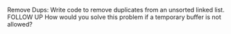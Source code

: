 Remove Dups: Write code to remove duplicates from an unsorted linked list. FOLLOW UP
How would you solve this problem if a temporary buffer is not allowed?
